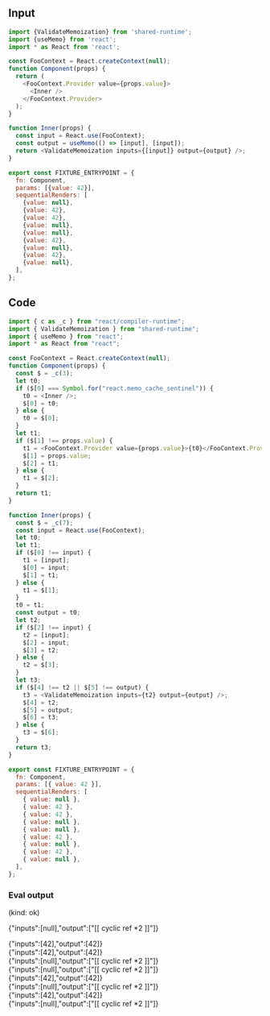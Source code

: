 
## Input

```javascript
import {ValidateMemoization} from 'shared-runtime';
import {useMemo} from 'react';
import * as React from 'react';

const FooContext = React.createContext(null);
function Component(props) {
  return (
    <FooContext.Provider value={props.value}>
      <Inner />
    </FooContext.Provider>
  );
}

function Inner(props) {
  const input = React.use(FooContext);
  const output = useMemo(() => [input], [input]);
  return <ValidateMemoization inputs={[input]} output={output} />;
}

export const FIXTURE_ENTRYPOINT = {
  fn: Component,
  params: [{value: 42}],
  sequentialRenders: [
    {value: null},
    {value: 42},
    {value: 42},
    {value: null},
    {value: null},
    {value: 42},
    {value: null},
    {value: 42},
    {value: null},
  ],
};

```

## Code

```javascript
import { c as _c } from "react/compiler-runtime";
import { ValidateMemoization } from "shared-runtime";
import { useMemo } from "react";
import * as React from "react";

const FooContext = React.createContext(null);
function Component(props) {
  const $ = _c(3);
  let t0;
  if ($[0] === Symbol.for("react.memo_cache_sentinel")) {
    t0 = <Inner />;
    $[0] = t0;
  } else {
    t0 = $[0];
  }
  let t1;
  if ($[1] !== props.value) {
    t1 = <FooContext.Provider value={props.value}>{t0}</FooContext.Provider>;
    $[1] = props.value;
    $[2] = t1;
  } else {
    t1 = $[2];
  }
  return t1;
}

function Inner(props) {
  const $ = _c(7);
  const input = React.use(FooContext);
  let t0;
  let t1;
  if ($[0] !== input) {
    t1 = [input];
    $[0] = input;
    $[1] = t1;
  } else {
    t1 = $[1];
  }
  t0 = t1;
  const output = t0;
  let t2;
  if ($[2] !== input) {
    t2 = [input];
    $[2] = input;
    $[3] = t2;
  } else {
    t2 = $[3];
  }
  let t3;
  if ($[4] !== t2 || $[5] !== output) {
    t3 = <ValidateMemoization inputs={t2} output={output} />;
    $[4] = t2;
    $[5] = output;
    $[6] = t3;
  } else {
    t3 = $[6];
  }
  return t3;
}

export const FIXTURE_ENTRYPOINT = {
  fn: Component,
  params: [{ value: 42 }],
  sequentialRenders: [
    { value: null },
    { value: 42 },
    { value: 42 },
    { value: null },
    { value: null },
    { value: 42 },
    { value: null },
    { value: 42 },
    { value: null },
  ],
};

```
      
### Eval output
(kind: ok) <div>{"inputs":[null],"output":["[[ cyclic ref *2 ]]"]}</div>
<div>{"inputs":[42],"output":[42]}</div>
<div>{"inputs":[42],"output":[42]}</div>
<div>{"inputs":[null],"output":["[[ cyclic ref *2 ]]"]}</div>
<div>{"inputs":[null],"output":["[[ cyclic ref *2 ]]"]}</div>
<div>{"inputs":[42],"output":[42]}</div>
<div>{"inputs":[null],"output":["[[ cyclic ref *2 ]]"]}</div>
<div>{"inputs":[42],"output":[42]}</div>
<div>{"inputs":[null],"output":["[[ cyclic ref *2 ]]"]}</div>